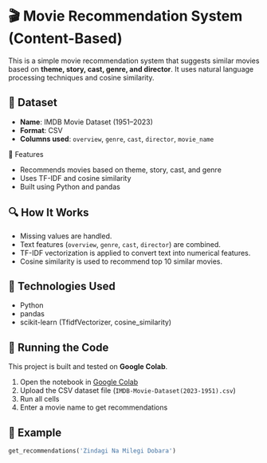 # 🎬 Movie Recommendation System (Content-Based)

This is a simple movie recommendation system that suggests similar movies based on **theme, story, cast, genre, and director**. It uses natural language processing techniques and cosine similarity.

## 📁 Dataset
- **Name**: IMDB Movie Dataset (1951–2023)
- **Format**: CSV
- **Columns used**: `overview`, `genre`, `cast`, `director`, `movie_name`

🚀 Features
- Recommends movies based on theme, story, cast, and genre
- Uses TF-IDF and cosine similarity
- Built using Python and pandas

## 🔍 How It Works
- Missing values are handled.
- Text features (`overview`, `genre`, `cast`, `director`) are combined.
- TF-IDF vectorization is applied to convert text into numerical features.
- Cosine similarity is used to recommend top 10 similar movies.

## 📌 Technologies Used
- Python
- pandas
- scikit-learn (TfidfVectorizer, cosine_similarity)

## 🚀 Running the Code
This project is built and tested on **Google Colab**.

1. Open the notebook in [Google Colab](https://colab.research.google.com/)
2. Upload the CSV dataset file (`IMDB-Movie-Dataset(2023-1951).csv`)
3. Run all cells
4. Enter a movie name to get recommendations

## 🧠 Example
```python
get_recommendations('Zindagi Na Milegi Dobara')
